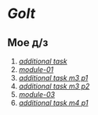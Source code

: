 # *GoIt*

## Мое д/з

1. *[additional task](https://yanaegorova.github.io/GoIt/html-css/additional%20task/index.html)*
2. *[module-01](https://yanaegorova.github.io/GoIt/html-css/module-01/index.html)*
3. *[additional task m3 p1](https://yanaegorova.github.io/GoIt/html-css/additional%20task%20m3%20p1/index.html)*
4. *[additional task m3 p2](https://yanaegorova.github.io/GoIt/html-css/additional%20task%20m3%20p2/index.html)*
5. *[module-03](https://yanaegorova.github.io/GoIt/html-css/module-03/index.html)*
6. *[additional task m4 p1](https://yanaegorova.github.io/GoIt/html-css/additional%20task%20m4%20p1/index.html)*


